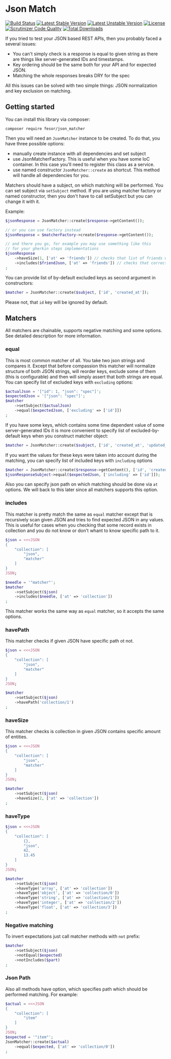 Json Match
====================

[![Build Status](https://travis-ci.org/fesor/json_matcher.svg?branch=master)](https://travis-ci.org/fesor/json_matcher) 
[![Latest Stable Version](https://poser.pugx.org/fesor/json_matcher/v/stable.svg)](https://packagist.org/packages/fesor/json_matcher) 
[![Latest Unstable Version](https://poser.pugx.org/fesor/json_matcher/v/unstable.svg)](https://packagist.org/packages/fesor/json_matcher) 
[![License](https://poser.pugx.org/fesor/json_matcher/license.svg)](https://packagist.org/packages/fesor/json_matcher) 
[![Scrutinizer Code Quality](https://scrutinizer-ci.com/g/fesor/json_matcher/badges/quality-score.png?b=master)](https://scrutinizer-ci.com/g/fesor/json_matcher/?branch=master) 
[![Total Downloads](https://poser.pugx.org/fesor/json_matcher/downloads.svg)](https://packagist.org/packages/fesor/json_matcher)

If you tried to test your JSON based REST APIs, then you probably faced a several issues:

- You can't simply check is a response is equal to given string as there are things like server-generated IDs and timestamps.
- Key ordering should be the same both for your API and for expected JSON.
- Matching the whole responses breaks DRY for the spec

All this issues can be solved with two simple things: JSON normalization and key exclusion on matching.

## Getting started

You can install this library via composer:
```
composer require fesor/json_matcher
```

Then you will need an `JsonMatcher` instance to be created. To do that, you have three possible options:
 - manually create instance with all dependencies and set subject
 - use JsonMatcherFactory. This is useful when you have some IoC container. In this case you'll need to register this class as a service.
 - use named constructor `JsonMatcher::create` as shortcut. This method will handle all dependencies for you.

Matchers should have a subject, on which matching will be performed. You can set subject via `setSubject` method. If you are using matcher factory or named constructor, then you don't have to call setSubject but you can change it with it.

Example:
```php
$jsonResponse = JsonMatcher::create($response->getContent());

// or you can use factory instead
$jsonResponse = $matcherFactory->create($response->getContent());

// and there you go, for example you may use something like this 
// for your gherkin steps implementations
$jsonResponse
    ->haveSize(1, ['at' => 'friends']) // checks that list of friends was incremented
    ->includes($friendJson, ['at' => 'friends']) // checks that correct record contained in collection
;
```

You can provide list of by-default excluded keys as second argument in constructors:
```php
$matcher = JsonMatcher::create($subject, ['id', 'created_at']);
```

Please not, that `id` key will be ignored by default.

## Matchers

All matchers are chainable, supports negative matching and some options. See detailed description for more information.

### equal
This is most common matcher of all. You take two json strings and compares it. Except that before compassion this matcher will normalize structure of both JSON strings, will reorder keys, exclude some of them (this is configurable) and then will simply assert that both strings are equal. You can specify list of excluded keys with `excluding` options:
```php
$actualJson = '["id": 1, "json": "spec"]';
$expectedJson = '["json": "spec"]';
$matcher
    ->setSubject($actualJson)
    ->equal($expectedJson, ['excluding' => ['id']])
;
```

If you have some keys, which contains some time dependent value of some server-generated IDs it is more convenient to specify list of excluded-by-default keys when you construct matcher object:
```php
$matcher = JsonMatcher::create($subject, ['id', 'created_at', 'updated_at']);
```

If you want the values for these keys were taken into account during the matching, you can specify list of included keys with `including` options
```php
$matcher = JsonMatcher::create($response->getContent(), ['id', 'created_at', 'updated_at']);
$jsonResponseSubject->equal($expectedJson, ['including' => ['id']]);
```

Also you can specify json path on which matching should be done via `at` options. We will back to this later since all matchers supports this option.

### includes
This matcher is pretty match the same as `equal` matcher except that is recursively scan given JSON and tries to find expected JSON in any values. This is useful for cases when you checking that some record exists in collection and you do not know or don't whant to know specific path to it.

```php
$json = <<<JSON
{
    "collection": [
        "json",
        "matcher"
    ]
}
JSON;

$needle = '"matcher"';
$matcher
    ->setSubject($json)
    ->includes($needle, ['at' => 'collection'])
;
```

This matcher works the same way as `equal` matcher, so it accepts the same options.

### havePath
This matcher checks if given JSON have specific path ot not.

```php
$json = <<<JSON
{
    "collection": [
        "json",
        "matcher"
    ]
}
JSON;

$matcher
    ->setSubject($json)
    ->havePath('collection/1')
;
```

### haveSize
This matcher checks is collection in given JSON contains specific amount of entities.

```php
$json = <<<JSON
{
    "collection": [
        "json",
        "matcher"
    ]
}
JSON;

$matcher
    ->setSubject($json)
    ->haveSize(2, ['at' => 'collection'])
;
```

### haveType
```php
$json = <<<JSON
{
    "collection": [
        {},
        "json",
        42,
        13.45
    ]
}
JSON;

$matcher
    ->setSubject($json)
    ->haveType('array', ['at' => 'collection'])
    ->haveType('object', ['at' => 'collection/0'])
    ->haveType('string', ['at' => 'collection/1'])
    ->haveType('integer', ['at' => 'collection/2'])
    ->haveType('float', ['at' => 'collection/3'])
;
```

### Negative matching
To invert expectations just call matcher methods with `not` prefix:
```php
$matcher
    ->setSubject($json)
    ->notEqual($expected)
    ->notIncludes($part)
;
```

### Json Path
Also all methods have option, which specifies path which should be performed matching. For example:

```php
$actual = <<<JSON
{
    "collection": [
        "item"
    ]
}
JSON;
$expected = '"item"';
JsonMatcher::create($actual)
    ->equal($expected, ['at' => 'collection/0'])
;
```
